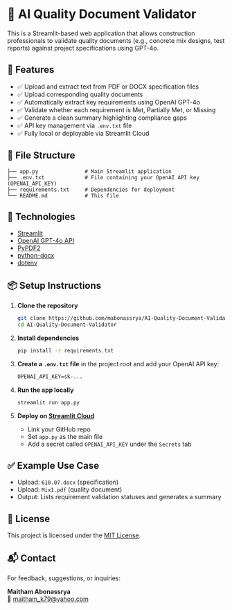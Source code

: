 # 📄 AI Quality Document Validator

This is a Streamlit-based web application that allows construction professionals to validate quality documents (e.g., concrete mix designs, test reports) against project specifications using GPT-4o.

## 🚀 Features

- ✅ Upload and extract text from PDF or DOCX specification files  
- ✅ Upload corresponding quality documents  
- ✅ Automatically extract key requirements using OpenAI GPT-4o  
- ✅ Validate whether each requirement is Met, Partially Met, or Missing  
- ✅ Generate a clean summary highlighting compliance gaps  
- ✅ API key management via `.env.txt` file  
- ✅ Fully local or deployable via Streamlit Cloud  

## 📂 File Structure

```
├── app.py               # Main Streamlit application  
├── .env.txt             # File containing your OpenAI API key (OPENAI_API_KEY)  
├── requirements.txt     # Dependencies for deployment  
└── README.md            # This file  
```

## 🧪 Technologies

- [Streamlit](https://streamlit.io/)  
- [OpenAI GPT-4o API](https://platform.openai.com/docs/models/gpt-4o)  
- [PyPDF2](https://pypi.org/project/PyPDF2/)  
- [python-docx](https://python-docx.readthedocs.io/)  
- [dotenv](https://pypi.org/project/python-dotenv/)  

## 📦 Setup Instructions

1. **Clone the repository**  
   ```bash
   git clone https://github.com/mabonassrya/AI-Quality-Document-Validator.git  
   cd AI-Quality-Document-Validator  
   ```

2. **Install dependencies**  
   ```bash
   pip install -r requirements.txt  
   ```

3. **Create a `.env.txt` file** in the project root and add your OpenAI API key:  
   ```txt
   OPENAI_API_KEY=sk-...  
   ```

4. **Run the app locally**  
   ```bash
   streamlit run app.py  
   ```

5. **Deploy on [Streamlit Cloud](https://streamlit.io/cloud)**  
   - Link your GitHub repo  
   - Set `app.py` as the main file  
   - Add a secret called `OPENAI_API_KEY` under the `Secrets` tab  

## ✅ Example Use Case

- Upload: `610.07.docx` (specification)  
- Upload: `Mix1.pdf` (quality document)  
- Output: Lists requirement validation statuses and generates a summary  

## 📄 License

This project is licensed under the [MIT License](LICENSE).  

## 📬 Contact

For feedback, suggestions, or inquiries:

**Maitham Abonassrya**  
📧 [maitham_k79@yahoo.com](mailto:maitham_k79@yahoo.com)  
